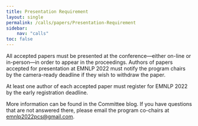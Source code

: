 ```yaml
---
title: Presentation Requirement
layout: single
permalink: /calls/papers/Presentation-Requirement
sidebar: 
    nav: "calls"
toc: false
---
```


All accepted papers must be presented at the conference—either on-line or in-person—in order to appear in the proceedings.  Authors of papers accepted for presentation at EMNLP 2022 must notify the program chairs by the camera-ready deadline if they wish to withdraw the paper.

At least one author of each accepted paper must register for EMNLP 2022 by the early registration deadline.

More information can be found in the Committee blog. If you have questions that are not answered there, please email the program co-chairs at emnlp2022pcs@gmail.com.

